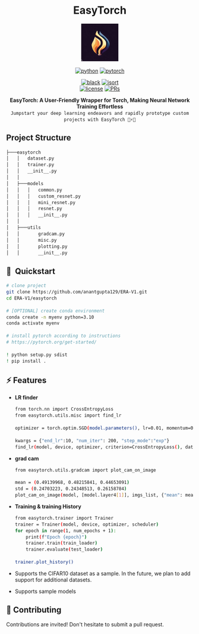 <div align="center">

# EasyTorch

<img src="./images/logo.jpg"  style="width:20%">


[![python](https://img.shields.io/badge/-Python_3.8_%7C_3.9_%7C_3.10-blue?logo=python&logoColor=white)](https://github.com/pre-commit/pre-commit)
[![pytorch](https://img.shields.io/badge/PyTorch_1.10+-ee4c2c?logo=pytorch&logoColor=white)](https://pytorch.org/get-started/locally/)
<!-- [![lightning](https://img.shields.io/badge/-Lightning_1.9+-792ee5?logo=pytorchlightning&logoColor=white)](https://pytorchlightning.ai/) -->
[![black](https://img.shields.io/badge/Code%20Style-Black-black.svg?labelColor=gray)](https://black.readthedocs.io/en/stable/)
[![isort](https://img.shields.io/badge/%20imports-isort-%231674b1?style=flat&labelColor=ef8336)](https://pycqa.github.io/isort/) <br>
[![license](https://img.shields.io/badge/License-MIT-green.svg?labelColor=gray)](https://github.com/ashleve/lightning-hydra-template#license)
[![PRs](https://img.shields.io/badge/PRs-welcome-brightgreen.svg)](https://github.com/ashleve/lightning-hydra-template/pulls)

__EasyTorch: A User-Friendly Wrapper for Torch, Making Neural Network Training Effortless__ <br> 
`Jumpstart your deep learning endeavors and rapidly prototype custom projects with EasyTorch 🚀⚡🔥`<br>

</div>

## Project Structure 

```bash
├───easytorch
│   │   dataset.py
│   │   trainer.py
│   │   __init__.py
│   │
│   ├───models
│   │   │   common.py
│   │   │   custom_resnet.py
│   │   │   mini_resnet.py
│   │   │   resnet.py
│   │   │   __init__.py
│   │
│   ├───utils
│   │       gradcam.py
│   │       misc.py
│   │       plotting.py
│   │       __init__.py
```

## 🚀  Quickstart

```bash
# clone project
git clone https://github.com/anantgupta129/ERA-V1.git
cd ERA-V1/easytorch

# [OPTIONAL] create conda environment
conda create -n myenv python=3.10
conda activate myenv

# install pytorch according to instructions
# https://pytorch.org/get-started/

! python setup.py sdist
! pip install .
```

## ⚡ Features

- __LR finder__
    ```bash
    from torch.nn import CrossEntropyLoss
    from easytorch.utils.misc import find_lr

    optimizer = torch.optim.SGD(model.parameters(), lr=0.01, momentum=0.9)

    kwargs = {"end_lr":10, "num_iter": 200, "step_mode":"exp"}
    find_lr(model, device, optimizer, criterion=CrossEntropyLoss(), dataloader=train_loader, **kwargs)
    ```

- __grad cam__ 

    ```bash
    from easytorch.utils.gradcam import plot_cam_on_image

    mean = (0.49139968, 0.48215841, 0.44653091)
    std = (0.24703223, 0.24348513, 0.26158784)
    plot_cam_on_image(model, [model.layer4[1]], imgs_list, {"mean": mean, "std": std})
    ```

- __Training & training History__
    ```bash
    from easytorch.trainer import Trainer
    trainer = Trainer(model, device, optimizer, scheduler)
    for epoch in range(1, num_epochs + 1):
        print(f"Epoch {epoch}")
        trainer.train(train_loader)
        trainer.evaluate(test_loader)
    
    trainer.plot_history()
    ```

- Supports the CIFAR10 dataset as a sample. In the future, we plan to add support for additional    datasets.
- Supports sample models


## 🤝 Contributing

Contributions are invited! Don't hesitate to submit a pull request.
